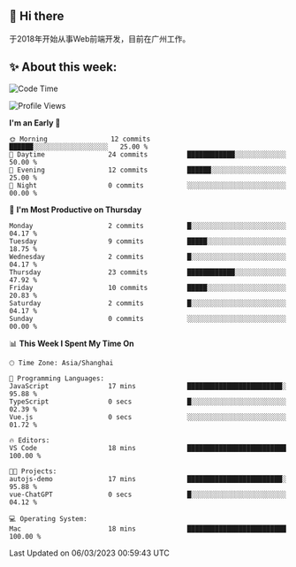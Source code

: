 ## 👋 Hi there

于2018年开始从事Web前端开发，目前在广州工作。

<!--![](https://github-readme-stats.vercel.app/api?username=fxpixels&theme=graywhite&hide_border=true)
![](https://github-readme-stats.vercel.app/api/top-langs/?username=fxpixels&hide_border=true&layout=compact)
-->
<!--
<img src="https://github-readme-stats.vercel.app/api?username=fxpixels&theme=graywhite&hide_border=true" width="500" alt=""/>
<img src="https://github-readme-stats.vercel.app/api/top-langs/?username=fxpixels&hide_border=true&layout=compact" width="300" alt=""/>
-->
## ✨ About this week:
<!--START_SECTION:waka-->
![Code Time](http://img.shields.io/badge/Code%20Time-3%2C382%20hrs%208%20mins-blue)

![Profile Views](http://img.shields.io/badge/Profile%20Views-0-blue)

**I'm an Early 🐤** 

```text
🌞 Morning                12 commits          ██████░░░░░░░░░░░░░░░░░░░   25.00 % 
🌆 Daytime                24 commits          ████████████░░░░░░░░░░░░░   50.00 % 
🌃 Evening                12 commits          ██████░░░░░░░░░░░░░░░░░░░   25.00 % 
🌙 Night                  0 commits           ░░░░░░░░░░░░░░░░░░░░░░░░░   00.00 % 
```
📅 **I'm Most Productive on Thursday** 

```text
Monday                   2 commits           █░░░░░░░░░░░░░░░░░░░░░░░░   04.17 % 
Tuesday                  9 commits           █████░░░░░░░░░░░░░░░░░░░░   18.75 % 
Wednesday                2 commits           █░░░░░░░░░░░░░░░░░░░░░░░░   04.17 % 
Thursday                 23 commits          ████████████░░░░░░░░░░░░░   47.92 % 
Friday                   10 commits          █████░░░░░░░░░░░░░░░░░░░░   20.83 % 
Saturday                 2 commits           █░░░░░░░░░░░░░░░░░░░░░░░░   04.17 % 
Sunday                   0 commits           ░░░░░░░░░░░░░░░░░░░░░░░░░   00.00 % 
```


📊 **This Week I Spent My Time On** 

```text
🕑︎ Time Zone: Asia/Shanghai

💬 Programming Languages: 
JavaScript               17 mins             ████████████████████████░   95.88 % 
TypeScript               0 secs              █░░░░░░░░░░░░░░░░░░░░░░░░   02.39 % 
Vue.js                   0 secs              ░░░░░░░░░░░░░░░░░░░░░░░░░   01.72 % 

🔥 Editors: 
VS Code                  18 mins             █████████████████████████   100.00 % 

🐱‍💻 Projects: 
autojs-demo              17 mins             ████████████████████████░   95.88 % 
vue-ChatGPT              0 secs              █░░░░░░░░░░░░░░░░░░░░░░░░   04.12 % 

💻 Operating System: 
Mac                      18 mins             █████████████████████████   100.00 % 
```


 Last Updated on 06/03/2023 00:59:43 UTC
<!--END_SECTION:waka-->

<!-- ![Visitor Badge](https://visitor-badge.laobi.icu/badge?page_id=fxpixels) -->

<!--
**FxPixels/FxPixels** is a ✨ _special_ ✨ repository because its `README.md` (this file) appears on your GitHub profile.

Here are some ideas to get you started:

- 🔭 I’m currently working on ...
- 🌱 I’m currently learning ...
- 👯 I’m looking to collaborate on ...
- 🤔 I’m looking for help with ...
- 💬 Ask me about ...
- 📫 How to reach me: ...
- 😄 Pronouns: ...
- ⚡ Fun fact: ...
-->
